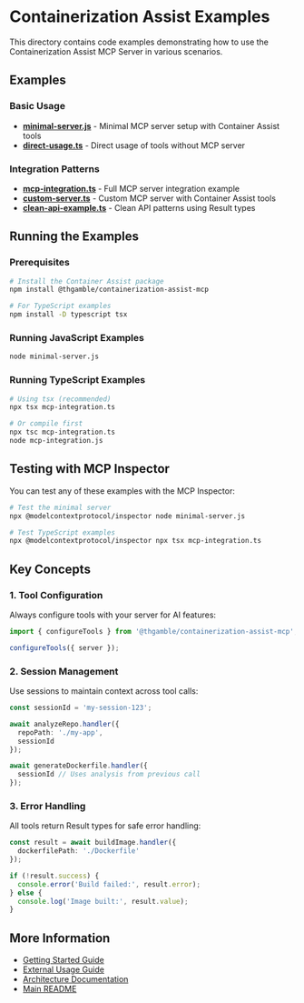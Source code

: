 # Containerization Assist Examples

This directory contains code examples demonstrating how to use the Containerization Assist MCP Server in various scenarios.

## Examples

### Basic Usage

- **[minimal-server.js](./minimal-server.js)** - Minimal MCP server setup with Container Assist tools
- **[direct-usage.ts](./direct-usage.ts)** - Direct usage of tools without MCP server

### Integration Patterns

- **[mcp-integration.ts](./mcp-integration.ts)** - Full MCP server integration example
- **[custom-server.ts](./custom-server.ts)** - Custom MCP server with Container Assist tools
- **[clean-api-example.ts](./clean-api-example.ts)** - Clean API patterns using Result types

## Running the Examples

### Prerequisites

```bash
# Install the Container Assist package
npm install @thgamble/containerization-assist-mcp

# For TypeScript examples
npm install -D typescript tsx
```

### Running JavaScript Examples

```bash
node minimal-server.js
```

### Running TypeScript Examples

```bash
# Using tsx (recommended)
npx tsx mcp-integration.ts

# Or compile first
npx tsc mcp-integration.ts
node mcp-integration.js
```

## Testing with MCP Inspector

You can test any of these examples with the MCP Inspector:

```bash
# Test the minimal server
npx @modelcontextprotocol/inspector node minimal-server.js

# Test TypeScript examples
npx @modelcontextprotocol/inspector npx tsx mcp-integration.ts
```

## Key Concepts

### 1. Tool Configuration

Always configure tools with your server for AI features:

```typescript
import { configureTools } from '@thgamble/containerization-assist-mcp';

configureTools({ server });
```

### 2. Session Management

Use sessions to maintain context across tool calls:

```typescript
const sessionId = 'my-session-123';

await analyzeRepo.handler({ 
  repoPath: './my-app',
  sessionId 
});

await generateDockerfile.handler({ 
  sessionId // Uses analysis from previous call
});
```

### 3. Error Handling

All tools return Result types for safe error handling:

```typescript
const result = await buildImage.handler({ 
  dockerfilePath: './Dockerfile' 
});

if (!result.success) {
  console.error('Build failed:', result.error);
} else {
  console.log('Image built:', result.value);
}
```

## More Information

- [Getting Started Guide](../getting-started.md)
- [External Usage Guide](../external-usage.md)
- [Architecture Documentation](../../reference/architecture.md)
- [Main README](../../README.md)